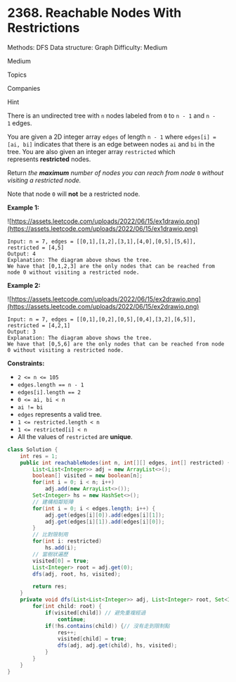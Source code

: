 # 2368. Reachable Nodes With Restrictions

Methods: DFS
Data structure: Graph
Difficulty: Medium

Medium

Topics

Companies

Hint

There is an undirected tree with `n` nodes labeled from `0` to `n - 1` and `n - 1` edges.

You are given a 2D integer array `edges` of length `n - 1` where `edges[i] = [ai, bi]` indicates that there is an edge between nodes `ai` and `bi` in the tree. You are also given an integer array `restricted` which represents **restricted** nodes.

Return *the **maximum** number of nodes you can reach from node* `0` *without visiting a restricted node.*

Note that node `0` will **not** be a restricted node.

**Example 1:**

![https://assets.leetcode.com/uploads/2022/06/15/ex1drawio.png](https://assets.leetcode.com/uploads/2022/06/15/ex1drawio.png)

```
Input: n = 7, edges = [[0,1],[1,2],[3,1],[4,0],[0,5],[5,6]], restricted = [4,5]
Output: 4
Explanation: The diagram above shows the tree.
We have that [0,1,2,3] are the only nodes that can be reached from node 0 without visiting a restricted node.

```

**Example 2:**

![https://assets.leetcode.com/uploads/2022/06/15/ex2drawio.png](https://assets.leetcode.com/uploads/2022/06/15/ex2drawio.png)

```
Input: n = 7, edges = [[0,1],[0,2],[0,5],[0,4],[3,2],[6,5]], restricted = [4,2,1]
Output: 3
Explanation: The diagram above shows the tree.
We have that [0,5,6] are the only nodes that can be reached from node 0 without visiting a restricted node.

```

**Constraints:**

- `2 <= n <= 105`
- `edges.length == n - 1`
- `edges[i].length == 2`
- `0 <= ai, bi < n`
- `ai != bi`
- `edges` represents a valid tree.
- `1 <= restricted.length < n`
- `1 <= restricted[i] < n`
- All the values of `restricted` are **unique**.

```java
class Solution {
    int res = 1;
    public int reachableNodes(int n, int[][] edges, int[] restricted) {
        List<List<Integer>> adj = new ArrayList<>();
        boolean[] visited = new boolean[n];
        for(int i = 0; i < n; i++) 
            adj.add(new ArrayList<>());
        Set<Integer> hs = new HashSet<>();
        // 建構相鄰矩陣
        for(int i = 0; i < edges.length; i++) {
            adj.get(edges[i][0]).add(edges[i][1]);
            adj.get(edges[i][1]).add(edges[i][0]);
        }
        // 比對限制用
        for(int i: restricted) 
            hs.add(i);
        // 當樹狀遍歷
        visited[0] = true;
        List<Integer> root = adj.get(0);
        dfs(adj, root, hs, visited);

        return res;
    }
    private void dfs(List<List<Integer>> adj, List<Integer> root, Set<Integer> hs, boolean[] visited) {
        for(int child: root) {
            if(visited[child]) // 避免重複經過
                continue;
            if(!hs.contains(child)) {// 沒有走到限制點
                res++;
                visited[child] = true;
                dfs(adj, adj.get(child), hs, visited);
            }
        }
    }
}
```